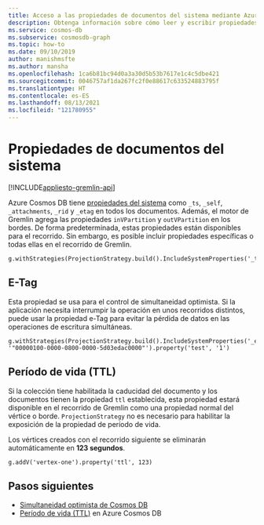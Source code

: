 ```yaml
---
title: Acceso a las propiedades de documentos del sistema mediante Azure Cosmos DB Graph
description: Obtenga información sobre cómo leer y escribir propiedades de documentos del sistema de Cosmos DB mediante la API de Gremlin.
ms.service: cosmos-db
ms.subservice: cosmosdb-graph
ms.topic: how-to
ms.date: 09/10/2019
author: manishmsfte
ms.author: mansha
ms.openlocfilehash: 1ca6b81bc94d0a3a30d5b53b7617e1c4c5dbe421
ms.sourcegitcommit: 0046757af1da267fc2f0e88617c633524883795f
ms.translationtype: HT
ms.contentlocale: es-ES
ms.lasthandoff: 08/13/2021
ms.locfileid: "121780955"
---
```

# <a name="system-document-properties"></a>Propiedades de documentos del sistema
[!INCLUDE[appliesto-gremlin-api](../includes/appliesto-gremlin-api.md)]

Azure Cosmos DB tiene [propiedades del sistema](/rest/api/cosmos-db/databases) como ```_ts```, ```_self```, ```_attachments```, ```_rid``` y ```_etag``` en todos los documentos. Además, el motor de Gremlin agrega las propiedades ```inVPartition``` y ```outVPartition``` en los bordes. De forma predeterminada, estas propiedades están disponibles para el recorrido. Sin embargo, es posible incluir propiedades específicas o todas ellas en el recorrido de Gremlin.

```
g.withStrategies(ProjectionStrategy.build().IncludeSystemProperties('_ts').create())
```

## <a name="e-tag"></a>E-Tag

Esta propiedad se usa para el control de simultaneidad optimista. Si la aplicación necesita interrumpir la operación en unos recorridos distintos, puede usar la propiedad e-Tag para evitar la pérdida de datos en las operaciones de escritura simultáneas.

```
g.withStrategies(ProjectionStrategy.build().IncludeSystemProperties('_etag').create()).V('1').has('_etag', '"00000100-0000-0800-0000-5d03edac0000"').property('test', '1')
```

## <a name="time-to-live-ttl"></a>Período de vida (TTL)

Si la colección tiene habilitada la caducidad del documento y los documentos tienen la propiedad ```ttl``` establecida, esta propiedad estará disponible en el recorrido de Gremlin como una propiedad normal del vértice o borde. ```ProjectionStrategy``` no es necesario para habilitar la exposición de la propiedad de período de vida.

Los vértices creados con el recorrido siguiente se eliminarán automáticamente en **123 segundos**.

```
g.addV('vertex-one').property('ttl', 123)
```

## <a name="next-steps"></a>Pasos siguientes
* [Simultaneidad optimista de Cosmos DB](../faq.yml#how-does-the-sql-api-provide-concurrency-)
* [Período de vida (TTL)](../time-to-live.md) en Azure Cosmos DB
